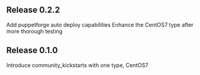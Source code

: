 ## Release 0.2.2
Add puppetforge auto deploy capabilities
Enhance the CentOS7 type after more thorough testing

## Release 0.1.0
Introduce community_kickstarts with one type, CentOS7
